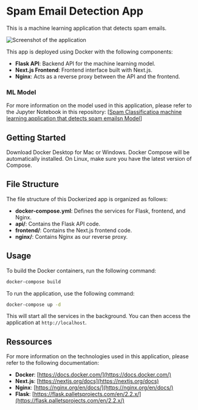# Spam Email Detection App

This is a machine learning application that detects spam emails.

![Screenshot of the application](./screenshots/spam.png.png)

This app is deployed using Docker with the following components:

- **Flask API**: Backend API for the machine learning model.
- **Next.js Frontend**: Frontend interface built with Next.js.
- **Nginx**: Acts as a reverse proxy between the API and the frontend.

### ML Model

For more information on the model used in this application, please refer to the Jupyter Notebook in this repository: [[Spam Classificatioa machine learning application that detects spam emailsn Model](https://github.com/eym3n/spam-classification)]

## Getting Started

Download Docker Desktop for Mac or Windows. Docker Compose will be automatically installed. On Linux, make sure you have the latest version of Compose.

## File Structure

The file structure of this Dockerized app is organized as follows:

- **docker-compose.yml**: Defines the services for Flask, frontend, and Nginx.
- **api/**: Contains the Flask API code.
- **frontend/**: Contains the Next.js frontend code.
- **nginx/**: Contains Nginx as our reverse proxy.

## Usage

To build the Docker containers, run the following command:

```bash
docker-compose build
```

To run the application, use the following command:

```bash
docker-compose up -d
```

This will start all the services in the background. You can then access the application at `http://localhost`.

## Ressources

For more information on the technologies used in this application, please refer to the following documentation:

- **Docker**: [https://docs.docker.com/](https://docs.docker.com/)
- **Next.js**: [https://nextjs.org/docs](https://nextjs.org/docs)
- **Nginx**: [https://nginx.org/en/docs/](https://nginx.org/en/docs/)
- **Flask**: [https://flask.palletsprojects.com/en/2.2.x/](https://flask.palletsprojects.com/en/2.2.x/)
